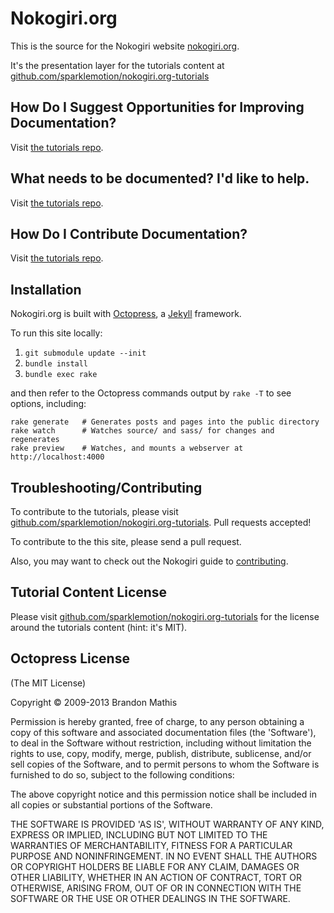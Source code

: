 # Nokogiri.org

This is the source for the Nokogiri website
[nokogiri.org](http://nokogiri.org).

It's the presentation layer for the tutorials content at
[github.com/sparklemotion/nokogiri.org-tutorials](https://github.com/sparklemotion/nokogiri.org-tutorials)

## How Do I Suggest Opportunities for Improving Documentation?

Visit [the tutorials repo](https://github.com/sparklemotion/nokogiri.org-tutorials).


## What needs to be documented? I'd like to help.

Visit [the tutorials repo](https://github.com/sparklemotion/nokogiri.org-tutorials).


## How Do I Contribute Documentation?

Visit [the tutorials repo](https://github.com/sparklemotion/nokogiri.org-tutorials).


## Installation

Nokogiri.org is built with [Octopress](http://octopress.org/), a
[Jekyll](http://jekyllrb.com/) framework.

To run this site locally:

1. `git submodule update --init`
2. `bundle install`
3. `bundle exec rake`

and then refer to the Octopress commands output by `rake -T` to see
options, including:

```
rake generate   # Generates posts and pages into the public directory
rake watch      # Watches source/ and sass/ for changes and regenerates
rake preview    # Watches, and mounts a webserver at http://localhost:4000
```

## Troubleshooting/Contributing

To contribute to the tutorials, please visit [github.com/sparklemotion/nokogiri.org-tutorials](https://github.com/sparklemotion/nokogiri.org-tutorials). Pull requests accepted!

To contribute to the this site, please send a pull request.

Also, you may want to check out the Nokogiri guide to [contributing](http://nokogiri.org/tutorials/getting_help.html).


## Tutorial Content License

Please visit
[github.com/sparklemotion/nokogiri.org-tutorials](https://github.com/sparklemotion/nokogiri.org-tutorials)
for the license around the tutorials content (hint: it's MIT).


## Octopress License

(The MIT License)

Copyright © 2009-2013 Brandon Mathis

Permission is hereby granted, free of charge, to any person obtaining a copy of this software and associated documentation files (the 'Software'), to deal in the Software without restriction, including without limitation the rights to use, copy, modify, merge, publish, distribute, sublicense, and/or sell copies of the Software, and to permit persons to whom the Software is furnished to do so, subject to the following conditions:

The above copyright notice and this permission notice shall be included in all copies or substantial portions of the Software.

THE SOFTWARE IS PROVIDED 'AS IS', WITHOUT WARRANTY OF ANY KIND, EXPRESS OR IMPLIED, INCLUDING BUT NOT LIMITED TO THE WARRANTIES OF MERCHANTABILITY, FITNESS FOR A PARTICULAR PURPOSE AND NONINFRINGEMENT. IN NO EVENT SHALL THE AUTHORS OR COPYRIGHT HOLDERS BE LIABLE FOR ANY CLAIM, DAMAGES OR OTHER LIABILITY, WHETHER IN AN ACTION OF CONTRACT, TORT OR OTHERWISE, ARISING FROM, OUT OF OR IN CONNECTION WITH THE SOFTWARE OR THE USE OR OTHER DEALINGS IN THE SOFTWARE.

